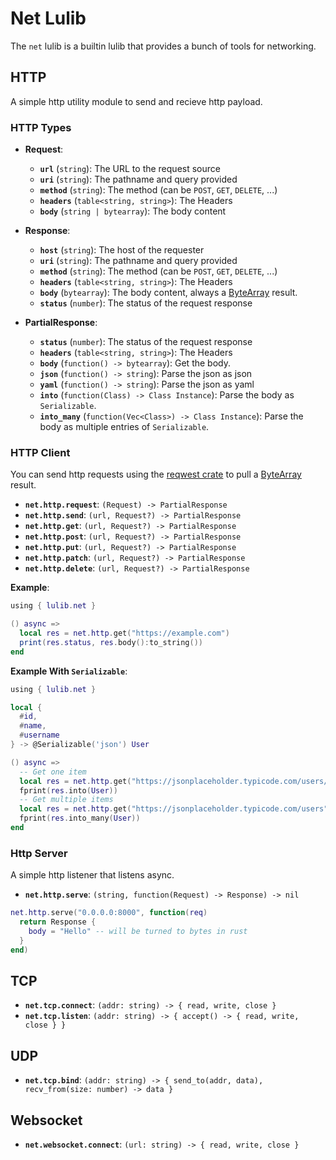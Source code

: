 # Net Lulib

The `net` lulib is a builtin lulib that provides a bunch of tools for networking.

## HTTP

A simple http utility module to send and recieve http payload.

### HTTP Types

- **Request**:
  - **`url`** (`string`): The URL to the request source
  - **`uri`** (`string`): The pathname and query provided
  - **`method`** (`string`): The method (can be `POST`, `GET`, `DELETE`, ...)
  - **`headers`** (`table<string, string>`): The Headers
  - **`body`** (`string | bytearray`): The body content

- **Response**:
  - **`host`** (`string`): The host of the requester
  - **`uri`** (`string`): The pathname and query provided
  - **`method`** (`string`): The method (can be `POST`, `GET`, `DELETE`, ...)
  - **`headers`** (`table<string, string>`): The Headers
  - **`body`** (`bytearray`): The body content, always a [ByteArray](../reference/helper-classes.md#bytearray) result.
  - **`status`** (`number`): The status of the request response

- **PartialResponse**:
  - **`status`** (`number`): The status of the request response
  - **`headers`** (`table<string, string>`): The Headers
  - **`body`** (`function() -> bytearray`): Get the body.
  - **`json`** (`function() -> string`): Parse the json as json
  - **`yaml`** (`function() -> string`): Parse the json as yaml
  - **`into`** (`function(Class) -> Class Instance`): Parse the body as `Serializable`.
  - **`into_many`** (`function(Vec<Class>) -> Class Instance`): Parse the body as multiple entries of `Serializable`.

### HTTP Client

You can send http requests using the [reqwest crate](https://crates.io/crate/reqwest) to pull a [ByteArray](../reference/helper-classes.md#bytearray) result.

- **`net.http.request`**: `(Request) -> PartialResponse` 
- **`net.http.send`**: `(url, Request?) -> PartialResponse` 
- **`net.http.get`**: `(url, Request?) -> PartialResponse`  
- **`net.http.post`**: `(url, Request?) -> PartialResponse` 
- **`net.http.put`**: `(url, Request?) -> PartialResponse` 
- **`net.http.patch`**: `(url, Request?) -> PartialResponse` 
- **`net.http.delete`**: `(url, Request?) -> PartialResponse` 

**Example**:
```lua
using { lulib.net }

() async =>
  local res = net.http.get("https://example.com")
  print(res.status, res.body():to_string())
end
```

**Example With `Serializable`**:
```lua
using { lulib.net }

local {
  #id,
  #name,
  #username
} -> @Serializable('json') User

() async =>
  -- Get one item
  local res = net.http.get("https://jsonplaceholder.typicode.com/users/1")
  fprint(res.into(User))
  -- Get multiple items
  local res = net.http.get("https://jsonplaceholder.typicode.com/users")
  fprint(res.into_many(User))
end
```

### Http Server

A simple http listener that listens async.

- **`net.http.serve`**: `(string, function(Request) -> Response) -> nil` 

```lua
net.http.serve("0.0.0.0:8000", function(req)
  return Response {
    body = "Hello" -- will be turned to bytes in rust
  }
end)
```

## TCP

- **`net.tcp.connect`**: `(addr: string) -> { read, write, close }` 
- **`net.tcp.listen`**: `(addr: string) -> { accept() -> { read, write, close } }` 

## UDP

- **`net.tcp.bind`**: `(addr: string) -> { send_to(addr, data), recv_from(size: number) -> data }` 

## Websocket

- **`net.websocket.connect`**: `(url: string) -> { read, write, close }` 